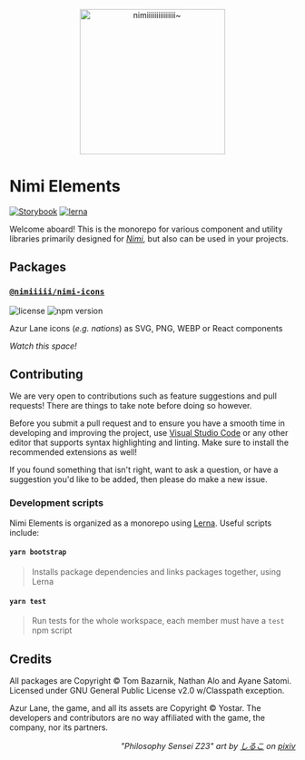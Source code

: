 <p align="center">
  <img src="https://raw.githubusercontent.com/nimiiiii/Nimi/master/icon.png" width="256" title="nimiiiiiiiiiiiiiii~">
</p>

# Nimi Elements

[![Storybook](https://cdn.jsdelivr.net/gh/storybookjs/brand@master/badge/badge-storybook.svg)](https://storybook.js.org/)
[![lerna](https://img.shields.io/badge/maintained%20with-lerna-cc00ff.svg)](https://lerna.js.org/)

Welcome aboard! This is the monorepo for various component and utility libraries primarily designed for [_Nimi_](https://github.com/nimiiiii/Nimi), but also can be used in your projects.

## Packages

### [`@nimiiiii/nimi-icons`](https://github.com/nimiiiii/Nimi-Elements/tree/main/packages/nimi-icons)

![license](https://img.shields.io/npm/l/@nimiiiii/nimi-icons) ![npm version](https://img.shields.io/npm/v/@nimiiiii/nimi-icons) 

Azur Lane icons (_e.g. nations_) as SVG, PNG, WEBP or React components

_Watch this space!_

## Contributing

We are very open to contributions such as feature suggestions and  pull requests! There are things to take note before doing so however.

Before you submit a pull request and to ensure you have a smooth time in developing and improving the project, use [Visual Studio Code](https://code.visualstudio.com/) or any other editor that supports syntax highlighting and linting. Make sure to install the recommended extensions as well!

If you found something that isn't right, want to ask a question, or have a suggestion you'd like to be added, then please do make a new issue.

### Development scripts

Nimi Elements is organized as a monorepo using [Lerna](https://lerna.js.org). Useful scripts include:

#### `yarn bootstrap`

> Installs package dependencies and links packages together, using Lerna

#### `yarn test`

> Run tests for the whole workspace, each member must have a `test` npm script 

## Credits

All packages are Copyright © Tom Bazarnik, Nathan Alo and Ayane Satomi. Licensed under GNU General Public License v2.0 w/Classpath exception.

Azur Lane, the game, and all its assets are Copyright © Yostar. The developers and contributors are no way affiliated with the game, the company, nor its partners.


<p align="right">
<i>
"Philosophy Sensei Z23" art by <a href="https://www.pixiv.net/en/users/26379226">しるこ</a> on <a href="https://www.pixiv.net/en/artworks/80256444">pixiv</a>
</i>
</p>

